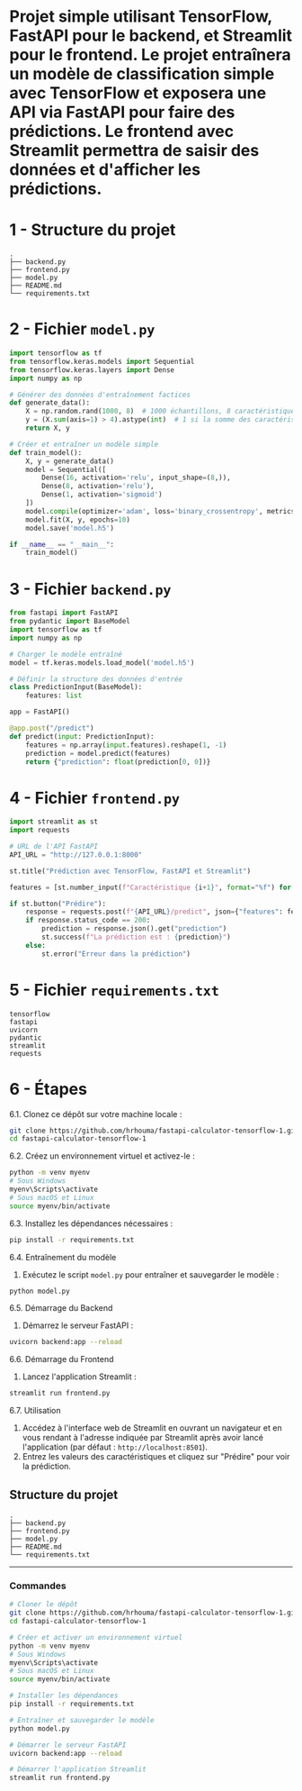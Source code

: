 # Projet simple utilisant TensorFlow, FastAPI pour le backend, et Streamlit pour le frontend. Le projet entraînera un modèle de classification simple avec TensorFlow et exposera une API via FastAPI pour faire des prédictions. Le frontend avec Streamlit permettra de saisir des données et d'afficher les prédictions.

# 1 - Structure du projet

```
.
├── backend.py
├── frontend.py
├── model.py
├── README.md
└── requirements.txt
```

# 2 - Fichier `model.py`

```python
import tensorflow as tf
from tensorflow.keras.models import Sequential
from tensorflow.keras.layers import Dense
import numpy as np

# Générer des données d'entraînement factices
def generate_data():
    X = np.random.rand(1000, 8)  # 1000 échantillons, 8 caractéristiques
    y = (X.sum(axis=1) > 4).astype(int)  # 1 si la somme des caractéristiques > 4, sinon 0
    return X, y

# Créer et entraîner un modèle simple
def train_model():
    X, y = generate_data()
    model = Sequential([
        Dense(16, activation='relu', input_shape=(8,)),
        Dense(8, activation='relu'),
        Dense(1, activation='sigmoid')
    ])
    model.compile(optimizer='adam', loss='binary_crossentropy', metrics=['accuracy'])
    model.fit(X, y, epochs=10)
    model.save('model.h5')

if __name__ == "__main__":
    train_model()
```

# 3 - Fichier `backend.py`

```python
from fastapi import FastAPI
from pydantic import BaseModel
import tensorflow as tf
import numpy as np

# Charger le modèle entraîné
model = tf.keras.models.load_model('model.h5')

# Définir la structure des données d'entrée
class PredictionInput(BaseModel):
    features: list

app = FastAPI()

@app.post("/predict")
def predict(input: PredictionInput):
    features = np.array(input.features).reshape(1, -1)
    prediction = model.predict(features)
    return {"prediction": float(prediction[0, 0])}
```

# 4 -  Fichier `frontend.py`

```python
import streamlit as st
import requests

# URL de l'API FastAPI
API_URL = "http://127.0.0.1:8000"

st.title("Prédiction avec TensorFlow, FastAPI et Streamlit")

features = [st.number_input(f"Caractéristique {i+1}", format="%f") for i in range(8)]

if st.button("Prédire"):
    response = requests.post(f"{API_URL}/predict", json={"features": features})
    if response.status_code == 200:
        prediction = response.json().get("prediction")
        st.success(f"La prédiction est : {prediction}")
    else:
        st.error("Erreur dans la prédiction")
```

# 5 - Fichier `requirements.txt`

```
tensorflow
fastapi
uvicorn
pydantic
streamlit
requests
```

# 6 -  Étapes

6.1. Clonez ce dépôt sur votre machine locale :

```bash
git clone https://github.com/hrhouma/fastapi-calculator-tensorflow-1.git
cd fastapi-calculator-tensorflow-1
```


6.2. Créez un environnement virtuel et activez-le :

```bash
python -m venv myenv
# Sous Windows
myenv\Scripts\activate
# Sous macOS et Linux
source myenv/bin/activate
```

6.3. Installez les dépendances nécessaires :

```bash
pip install -r requirements.txt
```

6.4. Entraînement du modèle

1. Exécutez le script `model.py` pour entraîner et sauvegarder le modèle :

```bash
python model.py
```

6.5. Démarrage du Backend

1. Démarrez le serveur FastAPI :

```bash
uvicorn backend:app --reload
```

6.6. Démarrage du Frontend

1. Lancez l'application Streamlit :

```bash
streamlit run frontend.py
```

6.7. Utilisation

1. Accédez à l'interface web de Streamlit en ouvrant un navigateur et en vous rendant à l'adresse indiquée par Streamlit après avoir lancé l'application (par défaut : `http://localhost:8501`).
2. Entrez les valeurs des caractéristiques et cliquez sur "Prédire" pour voir la prédiction.

## Structure du projet

```
.
├── backend.py
├── frontend.py
├── model.py
├── README.md
└── requirements.txt
```

---


### Commandes

```bash
# Cloner le dépôt
git clone https://github.com/hrhouma/fastapi-calculator-tensorflow-1.git
cd fastapi-calculator-tensorflow-1

# Créer et activer un environnement virtuel
python -m venv myenv
# Sous Windows
myenv\Scripts\activate
# Sous macOS et Linux
source myenv/bin/activate

# Installer les dépendances
pip install -r requirements.txt

# Entraîner et sauvegarder le modèle
python model.py

# Démarrer le serveur FastAPI
uvicorn backend:app --reload

# Démarrer l'application Streamlit
streamlit run frontend.py
```
